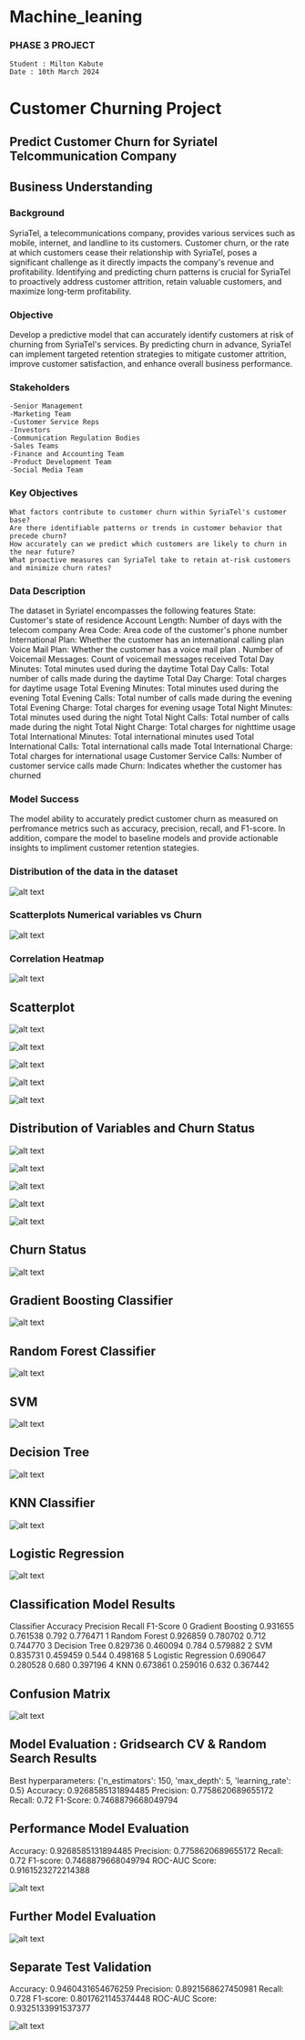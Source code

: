 # Machine_leaning

### PHASE 3 PROJECT
    Student : Milton Kabute
    Date : 10th March 2024

# **Customer Churning Project**
## Predict Customer Churn for Syriatel Telcommunication Company

## **Business Understanding**

### **Background**
SyriaTel, a telecommunications company, provides various services such as mobile, internet, and landline to its customers.
Customer churn, or the rate at which customers cease their relationship with SyriaTel, poses a significant challenge as it directly impacts the company's revenue and profitability.
Identifying and predicting churn patterns is crucial for SyriaTel to proactively address customer attrition, retain valuable customers, and maximize long-term profitability.


### **Objective**
Develop a predictive model that can accurately identify customers at risk of churning from SyriaTel's services.
By predicting churn in advance, SyriaTel can implement targeted retention strategies to mitigate customer attrition, improve customer satisfaction, and enhance overall business performance.

### **Stakeholders**
    -Senior Management
    -Marketing Team
    -Customer Service Reps
    -Investors
    -Communication Regulation Bodies
    -Sales Teams
    -Finance and Accounting Team
    -Product Development Team
    -Social Media Team

### Key Objectives
    What factors contribute to customer churn within SyriaTel's customer base?
    Are there identifiable patterns or trends in customer behavior that precede churn?
    How accurately can we predict which customers are likely to churn in the near future?
    What proactive measures can SyriaTel take to retain at-risk customers and minimize churn rates?
### Data Description
The dataset in Syriatel encompasses the following features
    State: Customer's state of residence
    Account Length: Number of days with the telecom company
    Area Code: Area code of the customer's phone number
    International Plan: Whether the customer has an international calling plan
    Voice Mail Plan: Whether the customer has a voice mail plan .
    Number of Voicemail Messages: Count of voicemail messages received
    Total Day Minutes: Total minutes used during the daytime
    Total Day Calls: Total number of calls made during the daytime
    Total Day Charge: Total charges for daytime usage
    Total Evening Minutes: Total minutes used during the evening
    Total Evening Calls: Total number of calls made during the evening
    Total Evening Charge: Total charges for evening usage
    Total Night Minutes: Total minutes used during the night
    Total Night Calls: Total number of calls made during the night
    Total Night Charge: Total charges for nighttime usage
    Total International Minutes: Total international minutes used
    Total International Calls: Total international calls made
    Total International Charge: Total charges for international usage
    Customer Service Calls: Number of customer service calls made
    Churn: Indicates whether the customer has churned
### Model Success
The model ability to accurately predict customer churn as measured on perfromance metrics such as accuracy, precision, recall, and F1-score. In addition, compare the model to baseline models and provide actionable insights to impliment customer retention stategies.

### Distribution of the data in the dataset

![alt text](image.png)

### Scatterplots Numerical variables vs Churn
![alt text](image-1.png)

### Correlation Heatmap
![alt text](image-2.png)

## Scatterplot
![alt text](image-3.png)

![alt text](image-4.png)

![alt text](image-5.png)

![alt text](image-6.png)

![alt text](image-7.png)

## Distribution of Variables and Churn Status
 
![alt text](newplot.png)

![alt text](<newplot (1).png>)

![alt text](<newplot (2).png>)

![alt text](<newplot (3).png>)

![alt text](<newplot (4).png>)

## Churn Status

![alt text](<newplot (5).png>)

## Gradient Boosting Classifier

![alt text](image-8.png)
## Random Forest Classifier
![alt text](image-10.png)
## SVM 
![alt text](image-11.png)

## Decision Tree
![alt text](image-12.png)

## KNN Classifier
![alt text](image-13.png)

## Logistic Regression
![alt text](image-14.png)

## Classification Model Results
 Classifier  Accuracy  Precision  Recall  F1-Score
0    Gradient Boosting  0.931655   0.761538   0.792  0.776471
1        Random Forest  0.926859   0.780702   0.712  0.744770
3        Decision Tree  0.829736   0.460094   0.784  0.579882
2                  SVM  0.835731   0.459459   0.544  0.498168
5  Logistic Regression  0.690647   0.280528   0.680  0.397196
4                  KNN  0.673861   0.259016   0.632  0.367442

## Confusion Matrix
![alt text](image-15.png)

## Model Evaluation : Gridsearch CV & Random Search Results
Best hyperparameters: {'n_estimators': 150, 'max_depth': 5, 'learning_rate': 0.5}
Accuracy: 0.9268585131894485
Precision: 0.7758620689655172
Recall: 0.72
F1-Score: 0.7468879668049794

## Performance Model Evaluation

Accuracy: 0.9268585131894485
Precision: 0.7758620689655172
Recall: 0.72
F1-score: 0.7468879668049794
ROC-AUC Score: 0.9161523272214388

![alt text](image-16.png)

## Further Model Evaluation

![alt text](image-17.png)

## Separate Test Validation

Accuracy: 0.9460431654676259
Precision: 0.8921568627450981
Recall: 0.728
F1-score: 0.8017621145374448
ROC-AUC Score: 0.9325133991537377

![alt text](image-18.png)